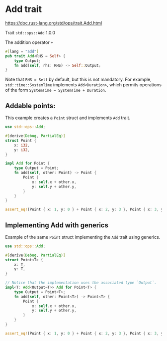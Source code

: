 # Add trait
https://doc.rust-lang.org/std/ops/trait.Add.html

Trait `std::ops::Add` 1.0.0

The addition operator `+`

```rust
#[lang = "add"]
pub trait Add<RHS = Self> {
    type Output;
    fn add(self, rhs: RHS) -> Self::Output;
}
```

Note that `RHS = Self` by default, but this is not mandatory. 
For example, `std::time::SystemTime` implements `Add<Duration>`, which permits 
operations of the form `SystemTime = SystemTime + Duration`.



## Addable points:
This example creates a `Point` struct and implements `Add` trait.

```rust
use std::ops::Add;

#[derive(Debug, PartialEq)]
struct Point {
    x: i32,
    y: i32,
}

impl Add for Point {
    type Output = Point;
    fn add(self, other: Point) -> Point {
        Point {
            x: self.x + other.x,
            y: self.y + other.y,
        }
    }
}

assert_eq!(Point { x: 1, y: 0 } + Point { x: 2, y: 3 }, Point { x: 3, y: 3 });
```

## Implementing Add with generics
Example of the same `Point` struct implementing the `Add` trait using generics.

```rust
use std::ops::Add;

#[derive(Debug, PartialEq)]
struct Point<T> {
    x: T,
    y: T,
}

// Notice that the implementation uses the associated type `Output`.
impl<T: Add<Output=T>> Add for Point<T> {
    type Output = Point<T>;
    fn add(self, other: Point<T>) -> Point<T> {
        Point {
            x: self.x + other.x,
            y: self.y + other.y,
        }
    }
}

assert_eq!(Point { x: 1, y: 0 } + Point { x: 2, y: 3 }, Point { x: 3, y: 3 });
```